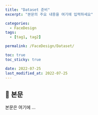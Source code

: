 ```yaml
---
title: "Dataset 준비"
excerpt: "본문의 주요 내용을 여기에 입력하세요"

categories:
  - FaceDesign
tags:
  - [tag1, tag2]

permalink: /FaceDesign/Dataset/

toc: true
toc_sticky: true

date: 2022-07-25
last_modified_at: 2022-07-25
---
```


## 🦥 본문

본문은 여기에 ...
